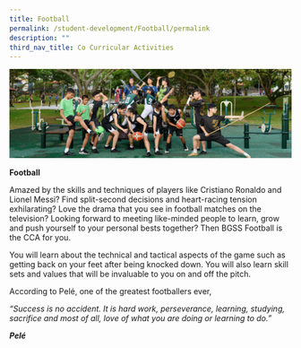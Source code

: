 ```yaml
---
title: Football
permalink: /student-development/Football/permalink
description: ""
third_nav_title: Co Curricular Activities
---
```

![](/images/Physical-Sports-banner.jpg)

**Football**

Amazed by the skills and techniques of players like Cristiano Ronaldo and Lionel Messi? Find split-second decisions and heart-racing tension exhilarating? Love the drama that you see in football matches on the television? Looking forward to meeting like-minded people to learn, grow and push yourself to your personal bests together? Then BGSS Football is the CCA for you.

You will learn about the technical and tactical aspects of the game such as getting back on your feet after being knocked down. You will also learn skill sets and values that will be invaluable to you on and off the pitch.

According to Pelé, one of the greatest footballers ever,

*“Success is no accident. It is hard work, perseverance, learning, studying, sacrifice and most of all, love of what you are doing or learning to do.”*

***Pelé***
